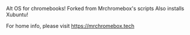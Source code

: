 Alt OS for chromebooks! Forked from Mrchromebox's scripts
Also installs Xubuntu!

For home info, please visit https://mrchromebox.tech
